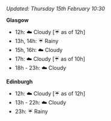 *Updated: Thursday 15th February 10:30*

**Glasgow**

* 12h: :cloud: Cloudy [:umbrella: as of 12h]
* 13h, 14h: :umbrella: Rainy
* 15h, 16h: :cloud: Cloudy
* 17h: :cloud: Cloudy [:umbrella: as of 10h]
* 18h - 23h: :cloud: Cloudy

**Edinburgh**

* 12h: :cloud: Cloudy [:umbrella: as of 12h]
* 13h - 22h: :cloud: Cloudy
* 23h: :umbrella: Rainy
